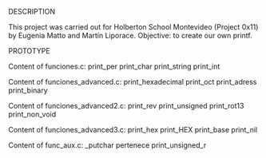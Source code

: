 DESCRIPTION

This project was carried out for Holberton School Montevideo (Project 0x11) by Eugenia Matto and Martín Liporace. Objective: to create our own printf.

PROTOTYPE

Content of funciones.c:
print_per
print_char
print_string
print_int

Content of funciones_advanced.c:
print_hexadecimal
print_oct
print_adress
print_binary

Content of funciones_advanced2.c:
print_rev
print_unsigned
print_rot13
print_non_void

Content of funciones_advanced3.c:
print_hex
print_HEX
print_base
print_nil

Content of func_aux.c:
_putchar
pertenece
print_unsigned_r

